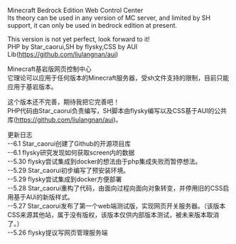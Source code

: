 Minecraft Bedrock Edition Web Control Center  
Its theory can be used in any version of MC server, and limited by SH support, it can only be used in bedrock edition at present.  
  
This version is not yet perfect, look forward to it!  
PHP by Star_caorui,SH by flysky,CSS by AUI Lib(https://github.com/liulangnan/aui)  
  
Minecraft基岩版网页控制中心  
它理论可以应用于任何版本的Minecraft服务器，受sh文件支持的限制，目前只能应用于基岩版本。  
  
这个版本还不完善，期待我把它完善吧！  
PHP代码由Star_caorui负责编写，SH脚本由flysky编写以及CSS基于AUI的公共库(https://github.com/liulangnan/aui)。  
  
更新日志  
--6.1     Star_caorui创建了Github的开源项目库  
--6.1     flysky研究发现如何获取screen内的数据  
--5.30    flysky尝试集成到docker的想法由于php集成失败而暂停想法。  
--5.29    Star_caorui初步编写了预安装环境。  
--5.29    flysky尝试集成到docker方便部署  
--5.28    Star_caorui重构了代码，由面向过程向面向对象转变，并停用旧的CSS启用基于AUi的新版样式。  
--5.27    Star_caorui发布了第一个web端测试版，实现网页开关服务器。（该版本CSS来源其他站，属于没有版权，该版本仅供内部版本测试，被未来版本取消了。）  
--5.26    flysky提议写网页管理服务端  
